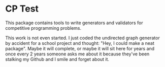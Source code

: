 # CP Test 

This package contains tools to write generators and validators for competitive programming problems.

This work is not even started. I just coded the undirected graph generator by accident for a school project and thought: "Hey, I could make a neat package". Maybe it will complete, or maybe it will sit here for years and once every 2 years someone asks me about it because they've been stalking my Github and I smile and forget about it. 
